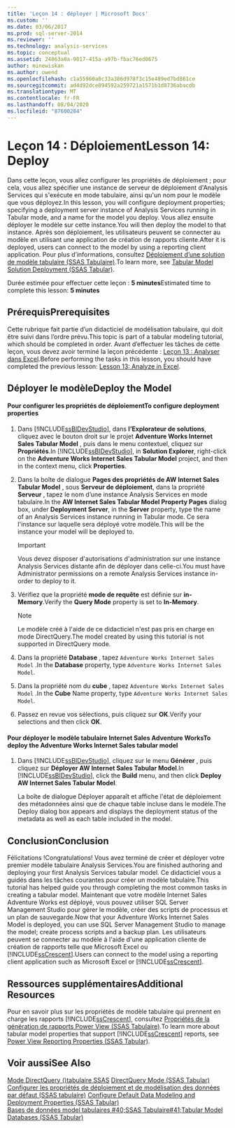 ```yaml
---
title: 'Leçon 14 : déployer | Microsoft Docs'
ms.custom: ''
ms.date: 03/06/2017
ms.prod: sql-server-2014
ms.reviewer: ''
ms.technology: analysis-services
ms.topic: conceptual
ms.assetid: 24863a8a-9017-415a-a97b-fbac76ed0675
author: minewiskan
ms.author: owend
ms.openlocfilehash: c1a55960a0c33a386d978f3c15e489ed7bd861ce
ms.sourcegitcommit: ad4d92dce894592a259721a1571b1d8736abacdb
ms.translationtype: MT
ms.contentlocale: fr-FR
ms.lasthandoff: 08/04/2020
ms.locfileid: "87600284"
---
```

# <a name="lesson-14-deploy"></a><span data-ttu-id="b52e9-102">Leçon 14 : Déploiement</span><span class="sxs-lookup"><span data-stu-id="b52e9-102">Lesson 14: Deploy</span></span>
  <span data-ttu-id="b52e9-103">Dans cette leçon, vous allez configurer les propriétés de déploiement ; pour cela, vous allez spécifier une instance de serveur de déploiement d'Analysis Services qui s'exécute en mode tabulaire, ainsi qu'un nom pour le modèle que vous déployez.</span><span class="sxs-lookup"><span data-stu-id="b52e9-103">In this lesson, you will configure deployment properties; specifying a deployment server instance of Analysis Services running in Tabular mode, and a name for the model you deploy.</span></span> <span data-ttu-id="b52e9-104">Vous allez ensuite déployer le modèle sur cette instance.</span><span class="sxs-lookup"><span data-stu-id="b52e9-104">You will then deploy the model to that instance.</span></span> <span data-ttu-id="b52e9-105">Après son déploiement, les utilisateurs peuvent se connecter au modèle en utilisant une application de création de rapports cliente.</span><span class="sxs-lookup"><span data-stu-id="b52e9-105">After it is deployed, users can connect to the model by using a reporting client application.</span></span> <span data-ttu-id="b52e9-106">Pour plus d’informations, consultez [Déploiement d’une solution de modèle tabulaire &#40;SSAS Tabulaire&#41;](tabular-models/tabular-model-solution-deployment-ssas-tabular.md).</span><span class="sxs-lookup"><span data-stu-id="b52e9-106">To learn more, see [Tabular Model Solution Deployment &#40;SSAS Tabular&#41;](tabular-models/tabular-model-solution-deployment-ssas-tabular.md).</span></span>  
  
 <span data-ttu-id="b52e9-107">Durée estimée pour effectuer cette leçon : **5 minutes**</span><span class="sxs-lookup"><span data-stu-id="b52e9-107">Estimated time to complete this lesson: **5 minutes**</span></span>  
  
## <a name="prerequisites"></a><span data-ttu-id="b52e9-108">Prérequis</span><span class="sxs-lookup"><span data-stu-id="b52e9-108">Prerequisites</span></span>  
 <span data-ttu-id="b52e9-109">Cette rubrique fait partie d’un didacticiel de modélisation tabulaire, qui doit être suivi dans l’ordre prévu.</span><span class="sxs-lookup"><span data-stu-id="b52e9-109">This topic is part of a tabular modeling tutorial, which should be completed in order.</span></span> <span data-ttu-id="b52e9-110">Avant d’effectuer les tâches de cette leçon, vous devez avoir terminé la leçon précédente : [Leçon 13 : Analyser dans Excel](lesson-12-analyze-in-excel.md).</span><span class="sxs-lookup"><span data-stu-id="b52e9-110">Before performing the tasks in this lesson, you should have completed the previous lesson: [Lesson 13: Analyze in Excel](lesson-12-analyze-in-excel.md).</span></span>  
  
## <a name="deploy-the-model"></a><span data-ttu-id="b52e9-111">Déployer le modèle</span><span class="sxs-lookup"><span data-stu-id="b52e9-111">Deploy the Model</span></span>  
  
#### <a name="to-configure-deployment-properties"></a><span data-ttu-id="b52e9-112">Pour configurer les propriétés de déploiement</span><span class="sxs-lookup"><span data-stu-id="b52e9-112">To configure deployment properties</span></span>  
  
1.  <span data-ttu-id="b52e9-113">Dans [!INCLUDE[ssBIDevStudio](../includes/ssbidevstudio-md.md)], dans **l’Explorateur de solutions**, cliquez avec le bouton droit sur le projet **Adventure Works Internet Sales Tabular Model** , puis dans le menu contextuel, cliquez sur **Propriétés**.</span><span class="sxs-lookup"><span data-stu-id="b52e9-113">In [!INCLUDE[ssBIDevStudio](../includes/ssbidevstudio-md.md)], in **Solution Explorer**, right-click on the **Adventure Works Internet Sales Tabular Model** project, and then in the context menu, click **Properties**.</span></span>  
  
2.  <span data-ttu-id="b52e9-114">Dans la boîte de dialogue **Pages des propriétés de AW Internet Sales Tabular Model** , sous **Serveur de déploiement**, dans la propriété **Serveur** , tapez le nom d’une instance Analysis Services en mode tabulaire.</span><span class="sxs-lookup"><span data-stu-id="b52e9-114">In the **AW Internet Sales Tabular Model Property Pages** dialog box, under **Deployment Server**, in the **Server** property, type the name of an Analysis Services instance running in Tabular mode.</span></span> <span data-ttu-id="b52e9-115">Ce sera l'instance sur laquelle sera déployé votre modèle.</span><span class="sxs-lookup"><span data-stu-id="b52e9-115">This will be the instance your model will be deployed to.</span></span>  
  
    > [!IMPORTANT]  
    >  <span data-ttu-id="b52e9-116">Vous devez disposer d'autorisations d'administration sur une instance Analysis Services distante afin de déployer dans celle-ci.</span><span class="sxs-lookup"><span data-stu-id="b52e9-116">You must have Administrator permissions on a remote Analysis Services instance in-order to deploy to it.</span></span>  
  
3.  <span data-ttu-id="b52e9-117">Vérifiez que la propriété **mode de requête** est définie sur **in-Memory**.</span><span class="sxs-lookup"><span data-stu-id="b52e9-117">Verify the **Query Mode** property is set to **In-Memory**.</span></span>  
  
    > [!NOTE]  
    >  <span data-ttu-id="b52e9-118">Le modèle créé à l'aide de ce didacticiel n'est pas pris en charge en mode DirectQuery.</span><span class="sxs-lookup"><span data-stu-id="b52e9-118">The model created by using this tutorial is not supported in DirectQuery mode.</span></span>  
  
4.  <span data-ttu-id="b52e9-119">Dans la propriété **Database** , tapez `Adventure Works Internet Sales Model` .</span><span class="sxs-lookup"><span data-stu-id="b52e9-119">In the **Database** property, type `Adventure Works Internet Sales Model`.</span></span>  
  
5.  <span data-ttu-id="b52e9-120">Dans la propriété nom du **cube** , tapez `Adventure Works Internet Sales Model` .</span><span class="sxs-lookup"><span data-stu-id="b52e9-120">In the **Cube** Name property, type `Adventure Works Internet Sales Model`.</span></span>  
  
6.  <span data-ttu-id="b52e9-121">Passez en revue vos sélections, puis cliquez sur **OK**.</span><span class="sxs-lookup"><span data-stu-id="b52e9-121">Verify your selections and then click **OK**.</span></span>  
  
#### <a name="to-deploy-the-adventure-works-internet-sales-tabular-model"></a><span data-ttu-id="b52e9-122">Pour déployer le modèle tabulaire Internet Sales Adventure Works</span><span class="sxs-lookup"><span data-stu-id="b52e9-122">To deploy the Adventure Works Internet Sales tabular model</span></span>  
  
1.  <span data-ttu-id="b52e9-123">Dans [!INCLUDE[ssBIDevStudio](../includes/ssbidevstudio-md.md)], cliquez sur le menu **Générer** , puis cliquez sur **Déployer AW Internet Sales Tabular Model**.</span><span class="sxs-lookup"><span data-stu-id="b52e9-123">In [!INCLUDE[ssBIDevStudio](../includes/ssbidevstudio-md.md)], click the **Build** menu, and then click **Deploy AW Internet Sales Tabular Model**.</span></span>  
  
     <span data-ttu-id="b52e9-124">La boîte de dialogue Déployer apparaît et affiche l'état de déploiement des métadonnées ainsi que de chaque table incluse dans le modèle.</span><span class="sxs-lookup"><span data-stu-id="b52e9-124">The Deploy dialog box appears and displays the deployment status of the metadata as well as each table included in the model.</span></span>  
  
## <a name="conclusion"></a><span data-ttu-id="b52e9-125">Conclusion</span><span class="sxs-lookup"><span data-stu-id="b52e9-125">Conclusion</span></span>  
 <span data-ttu-id="b52e9-126">Félicitations !</span><span class="sxs-lookup"><span data-stu-id="b52e9-126">Congratulations!</span></span> <span data-ttu-id="b52e9-127">Vous avez terminé de créer et déployer votre premier modèle tabulaire Analysis Services.</span><span class="sxs-lookup"><span data-stu-id="b52e9-127">You are finished authoring and deploying your first Analysis Services tabular model.</span></span> <span data-ttu-id="b52e9-128">Ce didacticiel vous a guidés dans les tâches courantes pour créer un modèle tabulaire.</span><span class="sxs-lookup"><span data-stu-id="b52e9-128">This tutorial has helped guide you through completing the most common tasks in creating a tabular model.</span></span> <span data-ttu-id="b52e9-129">Maintenant que votre modèle Internet Sales Adventure Works est déployé, vous pouvez utiliser SQL Server Management Studio pour gérer le modèle, créer des scripts de processus et un plan de sauvegarde.</span><span class="sxs-lookup"><span data-stu-id="b52e9-129">Now that your Adventure Works Internet Sales Model is deployed, you can use SQL Server Management Studio to manage the model; create process scripts and a backup plan.</span></span> <span data-ttu-id="b52e9-130">Les utilisateurs peuvent se connecter au modèle à l'aide d'une application cliente de création de rapports telle que Microsoft Excel ou [!INCLUDE[ssCrescent](../includes/sscrescent-md.md)].</span><span class="sxs-lookup"><span data-stu-id="b52e9-130">Users can connect to the model using a reporting client application such as Microsoft Excel or [!INCLUDE[ssCrescent](../includes/sscrescent-md.md)].</span></span>  
  
## <a name="additional-resources"></a><span data-ttu-id="b52e9-131">Ressources supplémentaires</span><span class="sxs-lookup"><span data-stu-id="b52e9-131">Additional Resources</span></span>  
 <span data-ttu-id="b52e9-132">Pour en savoir plus sur les propriétés de modèle tabulaire qui prennent en charge les rapports [!INCLUDE[ssCrescent](../includes/sscrescent-md.md)], consultez [Propriétés de la génération de rapports Power View &#40;SSAS Tabulaire&#41;](tabular-models/properties-ssas-tabular.md).</span><span class="sxs-lookup"><span data-stu-id="b52e9-132">To learn more about tabular model properties that support [!INCLUDE[ssCrescent](../includes/sscrescent-md.md)] reports, see [Power View Reporting Properties &#40;SSAS Tabular&#41;](tabular-models/properties-ssas-tabular.md).</span></span>  
  
## <a name="see-also"></a><span data-ttu-id="b52e9-133">Voir aussi</span><span class="sxs-lookup"><span data-stu-id="b52e9-133">See Also</span></span>  
 <span data-ttu-id="b52e9-134">[Mode DirectQuery &#40;&#41;tabulaire SSAS](tabular-models/directquery-mode-ssas-tabular.md) </span><span class="sxs-lookup"><span data-stu-id="b52e9-134">[DirectQuery Mode &#40;SSAS Tabular&#41;](tabular-models/directquery-mode-ssas-tabular.md) </span></span>  
 <span data-ttu-id="b52e9-135">[Configurer les propriétés de déploiement et de modélisation des données par défaut &#40;SSAS tabulaire&#41;](tabular-models/configure-default-data-modeling-and-deployment-properties-ssas-tabular.md) </span><span class="sxs-lookup"><span data-stu-id="b52e9-135">[Configure Default Data Modeling and Deployment Properties &#40;SSAS Tabular&#41;](tabular-models/configure-default-data-modeling-and-deployment-properties-ssas-tabular.md) </span></span>  
 [<span data-ttu-id="b52e9-136">Bases de données model tabulaires #40;SSAS Tabulaire#41;</span><span class="sxs-lookup"><span data-stu-id="b52e9-136">Tabular Model Databases &#40;SSAS Tabular&#41;</span></span>](tabular-models/tabular-model-databases-ssas-tabular.md)  
  
  
